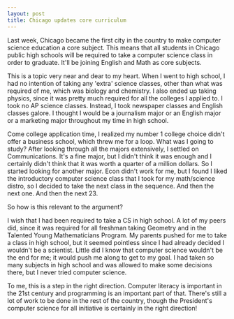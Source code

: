```yaml
---
layout: post
title: Chicago updates core curriculum
---
```

 Last week, Chicago became the first city in the country to make computer science education a core subject. This means that all students in Chicago public high schools will be required to take a computer science class in order to graduate. It'll be joining English and Math as core subjects. 

 This is a topic very near and dear to my heart. When I went to high school, I had no intention of taking any 'extra' science classes, other than what was required of me, which was biology and chemistry. I also ended up taking physics, since it was pretty much required for all the colleges I applied to. I took no AP science classes. Instead, I took newspaper classes and English classes galore. I thought I would be a journalism major or an English major or a marketing major throughout my time in high school. 

 Come college application time, I realized my number 1 college choice didn't offer a business school, which threw me for a loop. What was I going to study? After looking through all the majors extensively, I settled on Communications. It's a fine major, but I didn't think it was enough and I certainly didn't think that it was worth a quarter of a million dollars. So I started looking for another major. Econ didn't work for me, but I found I liked the introductory computer science class that I took for my math/science distro, so I decided to take the next class in the sequence. And then the next one. And then the next 23. 

 So how is this relevant to the argument?

 I wish that I had been required to take a CS in high school. A lot of my peers did, since it was required for all freshman taking Geometry and in the Talented Young Mathematicians Program. My parents pushed for me to take a class in high school, but it seemed pointless since I had already decided I wouldn't be a scientist. Little did I know that computer science wouldn't be the end for me; it would push me along to get to my goal. I had taken so many subjects in high school and was allowed to make some decisions there, but I never tried computer science. 

 To me, this is a step in the right direction. Computer literacy is important in the 21st century and programming is an important part of that. There's still a lot of work to be done in the rest of the country, though the President's computer science for all initiative is certainly in the right direction!
